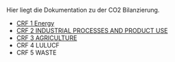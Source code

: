 Hier liegt die Dokumentation zu der CO2 Bilanzierung.

* [CRF 1 Energy](CRF1.md)
* [CRF 2 INDUSTRIAL PROCESSES AND PRODUCT USE](CRF2.md)
* [CRF 3 AGRICULTURE](CRF3.md)
* CRF 4 LULUCF
* CRF 5 WASTE
